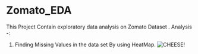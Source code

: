 # Zomato_EDA
This Project Contain exploratory data analysis on Zomato Dataset .
Analysis -:

1. Finding Missing Values in the data set By using HeatMap.
  ![CHEESE!](https://user-images.githubusercontent.com/79394138/154931935-688d6384-230a-4b61-9051-d5806678803b.png)     
